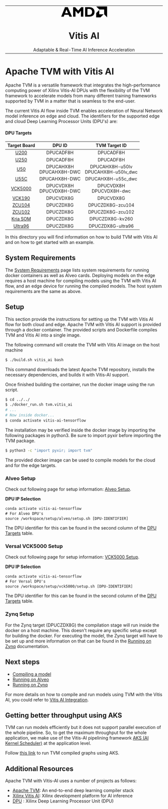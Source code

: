 ﻿<table class="sphinxhide">
 <tr>
   <td align="center"><img src="https://raw.githubusercontent.com/Xilinx/Image-Collateral/main/xilinx-logo.png" width="30%"/><h1>Vitis AI</h1><h0>Adaptable & Real-Time AI Inference Acceleration</h0>
   </td>
 </tr>
</table>

# Apache TVM with Vitis AI

Apache TVM is a versatile framework that integrates the high-performance computing power of Xilinx Vitis-AI DPUs with the flexibility of the TVM framework to accelerate models from many different training frameworks supported by TVM in a matter that is seamless to the end-user. 

The current Vitis AI flow inside TVM enables acceleration of Neural Network model inference on edge and cloud. The identifiers for the supported edge and cloud Deep Learning Processor Units (DPU's) are:

#### DPU Targets
| Target Board  | DPU ID                           | TVM Target ID                               |
|:-:|:-:|:-:|
| [U200]        | DPUCADF8H                        | DPUCADF8H                                   |
| [U250]        | DPUCADF8H                        | DPUCADF8H                                   |
| [U50]         | DPUCAHX8H <br /> DPUCAHX8H-DWC   | DPUCAHX8H-u50lv <br /> DPUCAHX8H-u50lv_dwc  |
| [U55C]        | DPUCAHX8H-DWC                    | DPUCAHX8H-u55c_dwc                          |
| [VCK5000]     | DPUCVDX8H <br /> DPUCVDX8H-DWC   | DPUCVDX8H <br /> DPUCVDX8H-dwc              |
| [VCK190]      | DPUCVDX8G                        | DPUCVDX8G                                   |
| [ZCU104]      | DPUCZDX8G                        | DPUCZDX8G-zcu104                            |
| [ZCU102]      | DPUCZDX8G                        | DPUCZDX8G-zcu102                            |
| [Kria SOM]    | DPUCZDX8G                        | DPUCZDX8G-kv260                             |
| [Ultra96]     | DPUCZDX8G                        | DPUCZDX8G-ultra96                           |

In this directory you will find information on how to build TVM with Vitis AI and on how to get started with an example.


## System Requirements
The [System Requirements] page lists system requirements for running docker containers as well as Alveo cards.
Deploying models on the edge requires a host machine for compiling models using the TVM with Vitis AI flow, and an edge device for running the compiled models. The host system requirements are the same as above.

## Setup

This section provide the instructions for setting up the TVM with Vitis AI flow for both cloud and edge. Apache TVM with Vitis AI support is provided through a docker container. The provided scripts and Dockerfile compiles TVM and Vitis AI into a single image.

The following command will create the TVM with Vitis AI image on the host machine

```sh
$ ./build.sh vitis_ai bash
```
This command downloads the latest Apache TVM repository, installs the necessary dependencies, and builds it with Vitis-AI support.

Once finished building the container, run the docker image using the run script.
```sh
$ cd ../../
$ ./docker_run.sh tvm.vitis_ai
# ...
# Now inside docker...
$ conda activate vitis-ai-tensorflow
```
The installation may be verified inside the docker image by importing the following packages in python3. Be sure to import pyxir before importing the TVM package.

```sh
$ python3 -c "import pyxir; import tvm"
```
The provided docker image can be used to compile models for the cloud and for the edge targets.


### Alveo Setup

Check out following page for setup information: [Alveo Setup].

**DPU IP Selection**

```
conda activate vitis-ai-tensorflow
# For Alveo DPU's
source /workspace/setup/alveo/setup.sh [DPU-IDENTIFIER]
```

The DPU identifier for this can be found in the second column of the [DPU Targets](#dpu-targets) table.

### Versal VCK5000 Setup

Check out following page for setup information: [VCK5000 Setup].

**DPU IP Selection**

```
conda activate vitis-ai-tensorflow
# For Versal DPU's 
source /workspace/setup/vck5000/setup.sh [DPU-IDENTIFIER]
```

The DPU identifier for this can be found in the second column of the [DPU Targets](#dpu-targets) table.

### Zynq Setup

For the Zynq target (DPUCZDX8G) the compilation stage will run inside the docker on a host machine. This doesn't require any specific setup except for building the docker.
For executing the model, the Zynq target will have to be set up and more information on that can be found in the [Running on Zynq] documentation.


## Next steps

* [Compiling a model](./docs/compiling_a_model.md)
* [Running on Alveo](./docs/running_on_alveo.md)
* [Running on Zynq]

For more details on how to compile and run models using TVM with the Vitis AI, you could refer to [Vitis AI Integration].

## Getting better throughput using AKS
TVM can run models efficiently but it does not support parallel execution of the whole pipeline. So, to get the maximum throughput for the whole application, we make use of the Vitis-AI pipelining framework [AKS (AI Kernel Scheduler)](../../tools/AKS/README.md#Introduction) at the application level. 

Follow [this link](./examples/AKS/README.md) to run TVM compiled graphs using AKS.

## Additional Resources

Apache TVM with Vitis-AI uses a number of projects as follows: 
* [Apache TVM]: An end-to-end deep learning compiler stack
* [Xilinx Vitis AI]: Xilinx development platform for AI inference
* [DPU] :  Xilinx Deep Learning Processor Unit (DPU)



[//]: # (These are reference links used in the body of this note and get stripped out when the markdown processor does its job.)

   [Apache TVM]: https://tvm.apache.org/
   [Xilinx Vitis AI]: https://www.xilinx.com/products/design-tools/vitis/vitis-ai.html
   [DPU]: https://www.xilinx.com/products/intellectual-property/dpu.html
   [System Requirements]: ../../docs/learn/system_requirements.md
   [Pynq-DPU]: https://github.com/Xilinx/DPU-PYNQ 
   [ZCU104]: https://www.xilinx.com/products/boards-and-kits/zcu104.html
   [Ultra96]: https://www.xilinx.com/products/boards-and-kits/1-vad4rl.html
   [ZCU102]: https://www.xilinx.com/products/boards-and-kits/ek-u1-zcu102-g.html
   [Kria SOM]: https://www.xilinx.com/products/som/kria/kv260-vision-starter-kit.html
   [Zynq Setup]: ./docs/docs/running_on_zynq.md#zynq-setup
   [Running on Zynq]: ./docs/running_on_zynq.md
   [Alveo]: https://www.xilinx.com/products/boards-and-kits/alveo.html
   [Alveo Setup]: ../../setup/alveo/README.md
   [VCK5000 Setup]: ../../setup/vck5000/README.md
   [U200]: https://www.xilinx.com/products/boards-and-kits/alveo/u200.html
   [U250]: https://www.xilinx.com/products/boards-and-kits/alveo/u250.html
   [U50]: https://www.xilinx.com/products/boards-and-kits/alveo/u50.html
   [U55C]: https://www.xilinx.com/products/boards-and-kits/alveo/u55c.html
   [VCK5000]: https://www.xilinx.com/products/boards-and-kits/vck5000.html
   [VCK190]: https://www.xilinx.com/products/boards-and-kits/vck190.html
   [Vitis AI Integration]: https://github.com/apache/tvm/blob/main/docs/how_to/deploy/vitis_ai.rst
   [Zynq Ultrascale+ MPSoc]: https://www.xilinx.com/products/silicon-devices/soc/zynq-ultrascale-mpsoc.html
